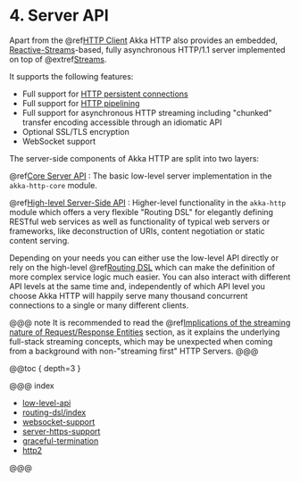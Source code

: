 # 4. Server API

Apart from the @ref[HTTP Client](../client-side/index.md) Akka HTTP also provides an embedded,
[Reactive-Streams](https://www.reactive-streams.org/)-based, fully asynchronous HTTP/1.1 server implemented on top of @extref[Streams](akka-docs:stream/index.html).

It supports the following features:

 * Full support for [HTTP persistent connections](https://en.wikipedia.org/wiki/HTTP_persistent_connection)
 * Full support for [HTTP pipelining](https://en.wikipedia.org/wiki/HTTP_pipelining)
 * Full support for asynchronous HTTP streaming including "chunked" transfer encoding accessible through an idiomatic API
 * Optional SSL/TLS encryption
 * WebSocket support

The server-side components of Akka HTTP are split into two layers:

@ref[Core Server API](low-level-api.md)
:  The basic low-level server implementation in the `akka-http-core` module.

@ref[High-level Server-Side API](../routing-dsl/index.md)
:  Higher-level functionality in the `akka-http` module which offers a very flexible "Routing DSL" for elegantly defining RESTful web services as well as
   functionality of typical web servers or frameworks, like deconstruction of URIs, content negotiation or
   static content serving.

Depending on your needs you can either use the low-level API directly or rely on the high-level
@ref[Routing DSL](../routing-dsl/index.md) which can make the definition of more complex service logic much
easier. You can also interact with different API levels at the same time and, independently of which API level you choose
Akka HTTP will happily serve many thousand concurrent connections to a single or many different clients.

@@@ note
It is recommended to read the @ref[Implications of the streaming nature of Request/Response Entities](../implications-of-streaming-http-entity.md) section,
as it explains the underlying full-stack streaming concepts, which may be unexpected when coming
from a background with non-"streaming first" HTTP Servers.
@@@

@@toc { depth=3 }

@@@ index

* [low-level-api](low-level-api.md)
* [routing-dsl/index](../routing-dsl/index.md)
* [websocket-support](websocket-support.md)
* [server-https-support](server-https-support.md)
* [graceful-termination](graceful-termination.md)
* [http2](http2.md)

@@@
